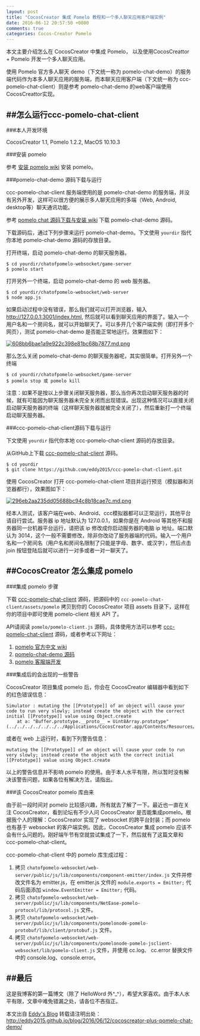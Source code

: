 ```yaml
---
layout: post
title: "CocosCreator 集成 Pomelo 教程和一个多人聊天应用客户端实例"
date: 2016-06-12 20:57:50 +0800
comments: true
categories: Cocos-Creator Pomelo
---
```

本文主要介绍怎么在 CocosCreator 中集成 Pomelo， 以及使用CocosCreattor + Pomelo 开发一个多人聊天应用。<!--more-->

使用 Pomelo 官方多人聊天 demo（下文统一称为 pomelo-chat-demo）的服务端代码作为本多人聊天应用的服务端，而本聊天应用客户端（下文统一称为 ccc-pomelo-chat-client）则是参考 pomelo-chat-demo 的web客户端使用CocosCreattor实现。

##怎么运行ccc-pomelo-chat-client
---

###本人开发环境

CocosCreator 1.1, Pomelo 1.2.2, MacOS 10.10.3

###安装 pomelo

参考 [安装 pomelo wiki](https://github.com/NetEase/pomelo/wiki/%E5%AE%89%E8%A3%85pomelo) 安装 pomelo。

###pomelo-chat-demo 源码下载与运行

ccc-pomelo-chat-client 服务端使用的是 pomelo-chat-demo 的服务端，并没有另外开发，这样可以很方便的展示多人聊天应用的多端（Web, Android, desktop等）聊天通讯功能。

参考 [pomelo chat 源码下载与安装 wiki](https://github.com/NetEase/pomelo/wiki/chat%E6%BA%90%E7%A0%81%E4%B8%8B%E8%BD%BD%E4%B8%8E%E5%AE%89%E8%A3%85) 下载 pomelo-chat-demo 源码。

下载源码后，通过下列步骤来运行 pomelo-chat-demo。下文使用 `yourdir` 指代你本地 pomelo-chat-demo 源码的存放目录。

打开终端，启动 pomelo-chat-demo 的聊天服务器。

	$ cd yourdir/chatofpomelo-websocket/game-server 
	$ pomelo start

打开另外一个终端，启动 pomelo-chat-demo 的 web 服务器。

	$ cd yourdir/chatofpomelo-websocket/web-server
	$ node app.js

如果启动过程中没有错误，那么我们就可以打开浏览器，输入 http://127.0.0.1:3001/index.html, 然后就可以看到聊天应用的界面了。输入一个用户名和一个房间名，就可以开始聊天了。可以多开几个客户端实例（即打开多个网页），测试 pomelo-chat-demo 是否能正常地运行。效果图如下：

[![608bb6bae1a9e922c398e81bc68b7877.md.png](http://moefq.com/images/2016/06/14/608bb6bae1a9e922c398e81bc68b7877.md.png)](http://moefq.com/image/LBSlC)

那么怎么关闭 pomelo-chat-demo 的聊天服务器呢，其实很简单。打开另外一个终端

	$ cd yourdir/chatofpomelo-websocket/game-server 
	$ pomelo stop 或 pomelo kill

注意：如果不是按以上步骤关闭聊天服务器，那么当你再次启动聊天服务器的时候，就有可能因为聊天服务器未完全关闭而出现错误。出现这种情况可以直接关闭启动聊天服务器的终端（这样聊天服务器就被完全关闭了），然后重新打一个终端启动聊天服务器。

###ccc-pomelo-chat-client源码下载与运行

下文使用 `yourdir` 指代你本地 ccc-pomelo-chat-client 源码的存放目录。

从GitHub上下载 [ccc-pomelo-chat-client](https://github.com/eddy2015/ccc-pomelo-chat-client) 源码。

	$ cd yourdir
	$ git clone https://github.com/eddy2015/ccc-pomelo-chat-client.git

使用 CocosCreator 打开 ccc-pomelo-chat-client 项目并运行预览（模拟器和浏览器都行），效果图如下：

[![296eb2aa235dd05688bc94c8b18cae7c.md.png](http://moefq.com/images/2016/06/14/296eb2aa235dd05688bc94c8b18cae7c.md.png)](http://moefq.com/image/LB4J9)

经本人测试，该客户端在web、Android、ccc模拟器都可以正常运行，其他平台请自行尝试。服务器 ip 地址默认为 127.0.0.1，如果你是在 Android 等其他不和服务器同一台机器平台运行，请把该 ip 修改成你启动服务器的电脑 ip 地址。端口默认为 3014，这个一般不需要修改，除非你改动了服务器端的代码。输入一个用户名和一个房间名（用户名和房间名限制了只能是字母、数字、或汉字），然后点击 join 按钮登陆后就可以进行一对多或者一对一聊天了。

##CocosCreator 怎么集成 pomelo
---

###集成 pomelo 步骤

下载 [ccc-pomelo-chat-client](https://github.com/eddy2015/ccc-pomelo-chat-client) 源码，把源码中的 `ccc-pomelo-chat-client/assets/pomelo` 拷贝到你的 CocosCreator 项目 assets 目录下，这样在你的项目中即可使用 pomelo-client 相关 API 了。

API请阅读 `pomelo/pomelo-client.js` 源码，具体使用方法可以参考 [ccc-pomelo-chat-client](https://github.com/eddy2015/ccc-pomelo-chat-client) 源码，或者参考以下网址：

1. [pomelo 官方中文 wiki](https://github.com/NetEase/pomelo/wiki/Home-in-Chinese)
2. [pomelo-chat-demo 源码](https://github.com/NetEase/pomelo/wiki/chat%E6%BA%90%E7%A0%81%E4%B8%8B%E8%BD%BD%E4%B8%8E%E5%AE%89%E8%A3%85)
3. [pomelo 客服端开发](https://github.com/NetEase/pomelo/wiki/pomelo%E5%AE%A2%E6%88%B7%E7%AB%AF%E5%BC%80%E5%8F%91#web%E7%AB%AFapi%E7%AE%80%E4%BB%8B)

###集成后的会出现的一些警告

CocosCreator 项目集成 pomelo 后，你会在 CocosCreator 编辑器中看到如下的红色错误信息：

```
Simulator : mutating the [[Prototype]] of an object will cause your code to run very slowly; instead create the object with the correct initial [[Prototype]] value using Object.create
    at a: "Buffer.prototype.__proto__ = Uint8Array.prototype" (../../../../../../../Applications/CocosCreator.app/Contents/Resources/app.asar/node_modules/buffer/index.js:153)
```
或者在 web 上运行时，看到下列警告信息：

```
mutating the [[Prototype]] of an object will cause your code to run very slowly; instead create the object with the correct initial [[Prototype]] value using Object.create
```
以上的警告信息并不影响 pomelo 的使用。由于本人水平有限，所以暂时没有解决该警告问题，如果各位有解决方法，请指出。

###该 CocosCreator pomelo 库由来

由于前一段时间对 pomelo 比较感兴趣，所有就去了解了一下。最近也一直在关注 CocosCreator，看到论坛有不少人问 CocosCreator 是否能集成pomelo。根据我个人的理解：CocosCreator 实现了 websocket 的跨平台封装；而 pomelo 也有基于 websocket 的客户端实例。因此，CocosCreator 集成 pomelo 应该不会有什么问题的。刚好端午节有空就尝试集成了一下，然后就有了这篇文章和 ccc-pomelo-chat-client。

ccc-pomelo-chat-client 中的 pomelo 库生成过程：

1. 拷贝 `chatofpomelo-websocket/web-server/public/js/lib/components/component-emitter/index.js` 文件并修改文件名为 emitter.js，在 emitter.js 文件的 `module.exports = Emitter;` 代码后面添加 `window.EventEmitter = Emitter;` 代码。
2. 拷贝 `chatofpomelo-websocket/web-server/public/js/lib/components/NetEase-pomelo-protocol/lib/protocol.js` 文件。
3. 拷贝 `chatofpomelo-websocket/web-server/public/js/lib/components/pomelonode-pomelo-protobuf/lib/client/protobuf.js` 文件。
4. 拷贝 `chatofpomelo-websocket/web-server/public/js/lib/components/pomelonode-pomelo-jsclient-websocket/lib/pomelo-client.js` 文件，并使用 cc.log、 cc.error 替换文件中的 console.log、console.error。

##最后
---
这是我博客的第一篇博文（除了 HelloWord 外^_^），希望大家喜欢。由于本人水平有限，文章中难免错漏之处，请各位不吝指正。

本文出自 [Eddy's Blog](http://eddy2015.github.io/) 转载请注明出处：http://eddy2015.github.io/blog/2016/06/12/cocoscreator-plus-pomelo-chat-demo/

